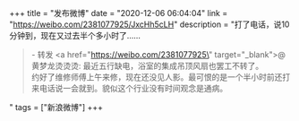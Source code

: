 +++
title = "发布微博"
date = "2020-12-06 06:04:04"
link = "https://weibo.com/2381077925/JxcHh5cLH"
description = "打了电话，说10分钟到，现在又过去半个多小时了……<br><blockquote> - 转发 <a href=\"https://weibo.com/2381077925\" target=\"_blank\">@黄梦龙烫烫烫</a>: 最近五行缺电，浴室的集成吊顶风扇也罢工不转了。<br>约好了维修师傅上午来修，现在还没见人影。最可恨的是一个半小时前还打来电话说一会就到。貌似这个行业没有时间观念是通病。 </blockquote>"
tags = ["新浪微博"]
+++
